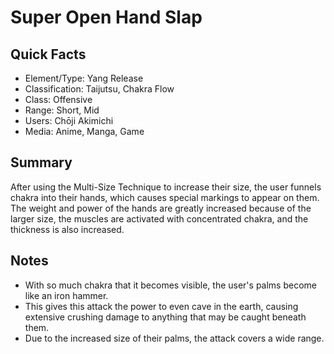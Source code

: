 # Super Open Hand Slap

## Quick Facts
- Element/Type: Yang Release
- Classification: Taijutsu, Chakra Flow
- Class: Offensive
- Range: Short, Mid
- Users: Chōji Akimichi
- Media: Anime, Manga, Game

## Summary
After using the Multi-Size Technique to increase their size, the user funnels chakra into their hands, which causes special markings to appear on them. The weight and power of the hands are greatly increased because of the larger size, the muscles are activated with concentrated chakra, and the thickness is also increased.

## Notes
- With so much chakra that it becomes visible, the user's palms become like an iron hammer.
- This gives this attack the power to even cave in the earth, causing extensive crushing damage to anything that may be caught beneath them.
- Due to the increased size of their palms, the attack covers a wide range.
